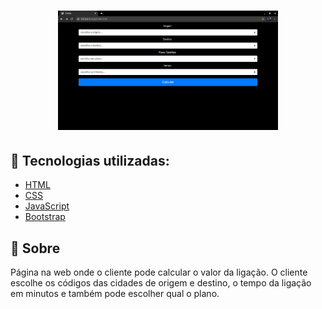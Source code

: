
<h1 align="center">  
  <img src="https://github.com/euhenriquefranca/telzir-telefonia/blob/master/public/src/styles/img.png" width="70%"/>
</h1>

## :rocket: Tecnologias utilizadas:
- [HTML](https://developer.mozilla.org/pt-BR/docs/Web/HTML)
- [CSS](https://developer.mozilla.org/pt-BR/docs/Web/CSS)
- [JavaScript](https://developer.mozilla.org/pt-BR/docs/Aprender/JavaScript)
- [Bootstrap](https://getbootstrap.com/docs/4.5/getting-started/introduction/)

## :bookmark: Sobre
Página na web onde o cliente pode calcular o valor da ligação.
O cliente escolhe os códigos das cidades de origem e destino, o tempo da ligação em minutos e também pode escolher qual o plano.

